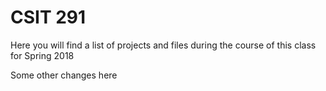 # CSIT 291

Here you will find a list of projects and files during the course of this class for Spring 2018


Some other changes here
